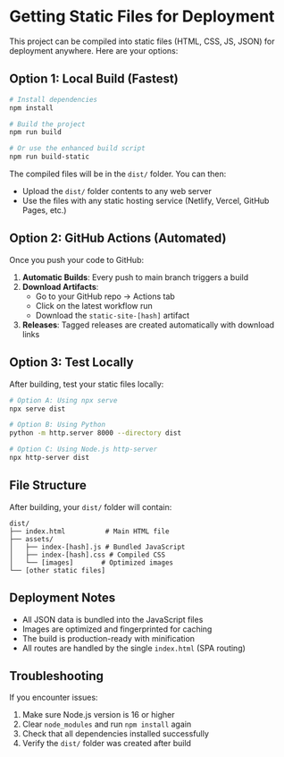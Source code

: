 
# Getting Static Files for Deployment

This project can be compiled into static files (HTML, CSS, JS, JSON) for deployment anywhere. Here are your options:

## Option 1: Local Build (Fastest)

```bash
# Install dependencies
npm install

# Build the project
npm run build

# Or use the enhanced build script
npm run build-static
```

The compiled files will be in the `dist/` folder. You can then:
- Upload the `dist/` folder contents to any web server
- Use the files with any static hosting service (Netlify, Vercel, GitHub Pages, etc.)

## Option 2: GitHub Actions (Automated)

Once you push your code to GitHub:

1. **Automatic Builds**: Every push to main branch triggers a build
2. **Download Artifacts**: 
   - Go to your GitHub repo → Actions tab
   - Click on the latest workflow run
   - Download the `static-site-[hash]` artifact
3. **Releases**: Tagged releases are created automatically with download links

## Option 3: Test Locally

After building, test your static files locally:

```bash
# Option A: Using npx serve
npx serve dist

# Option B: Using Python
python -m http.server 8000 --directory dist

# Option C: Using Node.js http-server
npx http-server dist
```

## File Structure

After building, your `dist/` folder will contain:

```
dist/
├── index.html          # Main HTML file
├── assets/            
│   ├── index-[hash].js # Bundled JavaScript
│   ├── index-[hash].css # Compiled CSS
│   └── [images]       # Optimized images
└── [other static files]
```

## Deployment Notes

- All JSON data is bundled into the JavaScript files
- Images are optimized and fingerprinted for caching
- The build is production-ready with minification
- All routes are handled by the single `index.html` (SPA routing)

## Troubleshooting

If you encounter issues:
1. Make sure Node.js version is 16 or higher
2. Clear `node_modules` and run `npm install` again
3. Check that all dependencies installed successfully
4. Verify the `dist/` folder was created after build
